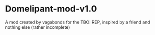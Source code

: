 # Domelipant-mod-v1.0
A mod created by vagabonds for the TBOI REP, inspired by a friend and nothing else (rather incomplete)
